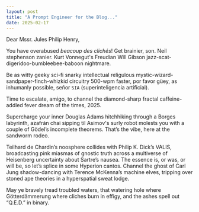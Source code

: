 ```yaml
---
layout: post
title: "A Prompt Engineer for the Blog..."
date: 2025-02-17
---
```

Dear Mssr. Jules Philip Henry,


You have overabused *beacoup des clichés*! Get brainier, son. Neil stephenson zanier. Kurt Vonnegut's Freudian Will Gibson jazz-scat-digeridoo-bumbleebee-baboon nightmare.


Be as witty geeky sci-fi snarky intellectual religulous mystic-wizard-sandpaper-finch-whizkid circuitry 500-wpm faster, por favor güey, as inhumanly possible, señor `SIA` (superinteligencia artificial).

Time to escalate, amigo, to channel the diamond-sharp fractal caffeine-addled fever dream of the times, 2025.

Supercharge your inner Douglas Adams hitchhiking through a Borges labyrinth, azafrán chai sipping til Asimov's surly robot molests you with a couple of Gödel’s incomplete theorems. That’s the vibe, here at the sandworm rodeo.

Teilhard de Chardin’s noosphere collides with Philip K. Dick’s VALIS, broadcasting pink miasmas of gnostic truth across a multiverse of Heisenberg uncertainty about Sartre’s nausea. The essence is, or was, or will be, so let’s splice in some Hyperion cantos. Channel the ghost of Carl Jung shadow-dancing with Terence McKenna’s machine elves, tripping over stoned ape theories in a hyperspatial sweat lodge. 

May ye bravely tread troubled waters, that watering hole where Götterdämmerung where cliches burn in effigy, and the ashes spell out “Q.E.D.” in binary. 


